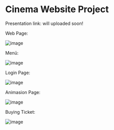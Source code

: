 # Cinema Website Project

 
 Presentation link: will uploaded soon!
 
 
 
 Web Page:
 
![image](https://github.com/melikesenacakir/Cinema-Website-Project/assets/115591143/bcfe20f0-3399-4aeb-8093-d67097950fc4)

Menü:

![image](https://github.com/melikesenacakir/Cinema-Website-Project/assets/115591143/f98fcce7-37d0-4725-8ac6-e14447ddaa8d)

Login Page:

![image](https://github.com/melikesenacakir/Cinema-Website-Project/assets/115591143/c20b0f9d-9b9b-4390-b21b-3b884d9262ff)

Animasion Page:

![image](https://github.com/melikesenacakir/Cinema-Website-Project/assets/115591143/03ccc2e0-46e9-46b1-a16f-2d0a9f4883ac)

Buying Ticket:

![image](https://github.com/melikesenacakir/Cinema-Website-Project/assets/115591143/9fbb9225-8e69-4a51-ac1b-af344dbf1f87)





